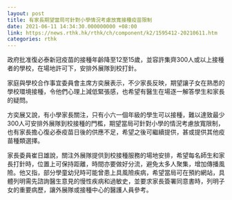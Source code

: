 ```yaml
---
layout: post
title: 有家長期望當局可針對小學情況考慮放寬接種疫苗限制
date: 2021-06-11 14:34:30.000000000 +08:00
link: https://news.rthk.hk/rthk/ch/component/k2/1595412-20210611.htm
categories: rthk
---
```


政府批准復必泰新冠疫苗的接種年齡降至12至15歲，並容許集齊300人或以上接種者的學校，在場地許可下，安排外展隊到校打針。

家庭與學校合作事宜委員會主席方奕展表示，不少家長反映，期望讓子女在熟悉的學校環境接種，令他們心理上減低緊張感，也希望有醫生在場逐一解答學生和家長的疑問。

方奕展又說，有小學家長關注，只有小六一個年級的學生可以接種，難以達致最少300人可安排外展隊到校接種的門檻，期望當局可針對小學的情況考慮放寬限制，也有家長擔心復必泰疫苗日後的供應不足，希望之後可繼續提供，甚或提供其他疫苗種類選擇。

家長委員崔日雄說，關注外展隊提供到校接種服務的場地安排，希望每名師生和家長打針時，位置上可保持距離，時間亦要做好分流，避免太多人聚集，增加傳播風險。他又指，部分學童幼兒時可能曾患上具風險疾病，希望當局可在預約網站，具體列明需先諮詢醫生意見的慢性疾病和過敏史，並要求家長簽署同意書時，列明子女的重要病歷，讓外展隊或接種中心的醫護人員參考。
